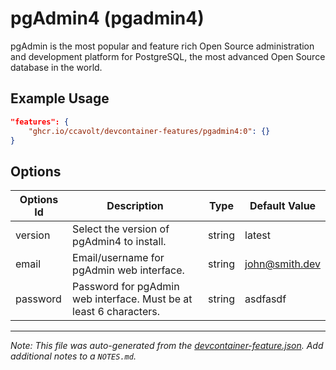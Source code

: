 
# pgAdmin4 (pgadmin4)

pgAdmin is the most popular and feature rich Open Source administration and development platform for PostgreSQL, the most advanced Open Source database in the world.

## Example Usage

```json
"features": {
    "ghcr.io/ccavolt/devcontainer-features/pgadmin4:0": {}
}
```

## Options

| Options Id | Description | Type | Default Value |
|-----|-----|-----|-----|
| version | Select the version of pgAdmin4 to install. | string | latest |
| email | Email/username for pgAdmin web interface. | string | john@smith.dev |
| password | Password for pgAdmin web interface. Must be at least 6 characters. | string | asdfasdf |



---

_Note: This file was auto-generated from the [devcontainer-feature.json](https://github.com/ccavolt/devcontainer-features/blob/main/src/pgadmin4/devcontainer-feature.json).  Add additional notes to a `NOTES.md`._
